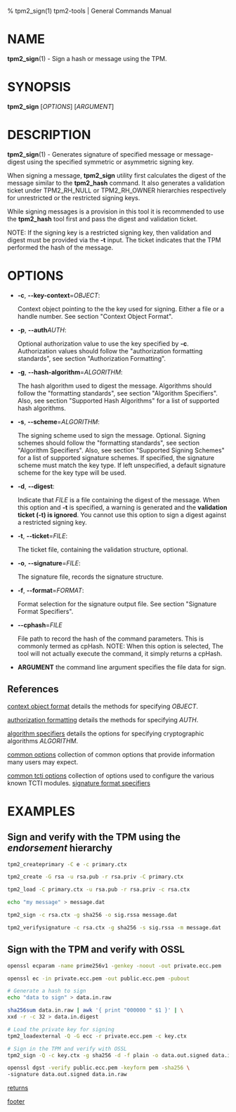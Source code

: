 % tpm2_sign(1) tpm2-tools | General Commands Manual

# NAME

**tpm2_sign**(1) - Sign a hash or message using the TPM.

# SYNOPSIS

**tpm2_sign** [*OPTIONS*] [*ARGUMENT*]

# DESCRIPTION

**tpm2_sign**(1) - Generates signature of specified message or message-digest
using the specified symmetric or asymmetric signing key.

When signing a message, **tpm2_sign** utility first calculates the digest of the
message similar to the **tpm2_hash** command. It also generates a validation
ticket under TPM2_RH_NULL or TPM2_RH_OWNER hierarchies respectively for
unrestricted or the restricted signing keys.

While signing messages is a provision in this tool it is recommended to use the
**tpm2_hash** tool first and pass the digest and validation ticket.

NOTE: If the signing key is a restricted signing key, then validation and digest
must be provided via the **-t** input. The ticket indicates that the TPM performed the hash of the message.

# OPTIONS

  * **-c**, **\--key-context**=_OBJECT_:

    Context object pointing to the the key used for signing. Either a file or a
    handle number. See section "Context Object Format".

  * **-p**, **\--auth**_AUTH_:

    Optional authorization value to use the key specified by **-c**.
    Authorization values should follow the "authorization formatting standards",
    see section "Authorization Formatting".

  * **-g**, **\--hash-algorithm**=_ALGORITHM_:

    The hash algorithm used to digest the message.
    Algorithms should follow the "formatting standards", see section
    "Algorithm Specifiers".
    Also, see section "Supported Hash Algorithms" for a list of supported hash
    algorithms.

  * **-s**, **\--scheme**=_ALGORITHM_:

    The signing scheme used to sign the message. Optional.
    Signing schemes should follow the "formatting standards", see section
     "Algorithm Specifiers".
    Also, see section "Supported Signing Schemes" for a list of supported
     signature schemes.
    If specified, the signature scheme must match the key type.
    If left unspecified, a default signature scheme for the key type will
     be used.

  * **-d**, **\--digest**:

    Indicate that _FILE_ is a file containing the digest of the message.
    When this option and **-t** is specified, a warning is
    generated and the **validation ticket (-t) is ignored**.
    You cannot use this option to sign a digest against a restricted
    signing key.

  * **-t**, **\--ticket**=_FILE_:

    The ticket file, containing the validation structure, optional.

  * **-o**, **\--signature**=_FILE_:

    The signature file, records the signature structure.

  * **-f**, **\--format**=_FORMAT_:

    Format selection for the signature output file. See section
    "Signature Format Specifiers".

  * **\--cphash**=_FILE_

    File path to record the hash of the command parameters. This is commonly
    termed as cpHash. NOTE: When this option is selected, The tool will not
    actually execute the command, it simply returns a cpHash.

  * **ARGUMENT** the command line argument specifies the file data for sign.

## References

[context object format](common/ctxobj.md) details the methods for specifying
_OBJECT_.

[authorization formatting](common/authorizations.md) details the methods for
specifying _AUTH_.

[algorithm specifiers](common/alg.md) details the options for specifying
cryptographic algorithms _ALGORITHM_.

[common options](common/options.md) collection of common options that provide
information many users may expect.

[common tcti options](common/tcti.md) collection of options used to configure
the various known TCTI modules.
[signature format specifiers](common/signature.md)

# EXAMPLES

## Sign and verify with the TPM using the *endorsement* hierarchy
```bash
tpm2_createprimary -C e -c primary.ctx

tpm2_create -G rsa -u rsa.pub -r rsa.priv -C primary.ctx

tpm2_load -C primary.ctx -u rsa.pub -r rsa.priv -c rsa.ctx

echo "my message" > message.dat

tpm2_sign -c rsa.ctx -g sha256 -o sig.rssa message.dat

tpm2_verifysignature -c rsa.ctx -g sha256 -s sig.rssa -m message.dat
```

## Sign with the TPM and verify with OSSL
```bash
openssl ecparam -name prime256v1 -genkey -noout -out private.ecc.pem

openssl ec -in private.ecc.pem -out public.ecc.pem -pubout

# Generate a hash to sign
echo "data to sign" > data.in.raw

sha256sum data.in.raw | awk '{ print "000000 " $1 }' | \
xxd -r -c 32 > data.in.digest

# Load the private key for signing
tpm2_loadexternal -Q -G ecc -r private.ecc.pem -c key.ctx

# Sign in the TPM and verify with OSSL
tpm2_sign -Q -c key.ctx -g sha256 -d -f plain -o data.out.signed data.in.digest

openssl dgst -verify public.ecc.pem -keyform pem -sha256 \
-signature data.out.signed data.in.raw
```

[returns](common/returns.md)

[footer](common/footer.md)
